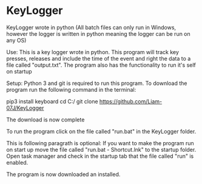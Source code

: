 # KeyLogger
 KeyLogger wrote in python
 (All batch files can only run in Windows, however the logger is written in python meaning the logger can be run on any OS)

 Use:
 This is a key logger wrote in python. This program will track key presses, releases and include the time of the event and right the data to a file called "output.txt". The program also has the functionality to run it's self on startup

 Setup:
 Python 3 and git is required to run this program.
 To download the program run the following command in the terminal:

 pip3 install keyboard
 cd C:/
 git clone https://github.com/Liam-07J/KeyLogger

 The download is now complete

 To run the program click on the file called "run.bat" in the KeyLogger folder.

 This is following paragrath is optional:
 If you want to make the program run on start up move the file called "run.bat - Shortcut.lnk" to the startup folder.
 Open task manager and check in the startup tab that the file called "run" is enabled.

The program is now downloaded an installed.